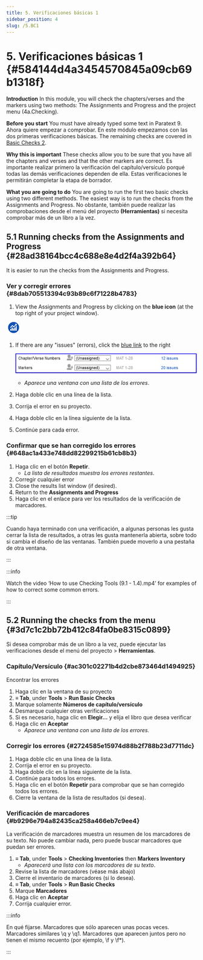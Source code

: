 ```yaml
---
title: 5. Verificaciones básicas 1
sidebar_position: 4
slug: /5.BC1
---
```




# 5. Verificaciones básicas 1 {#584144d4a3454570845a09cb69b1318f}


**Introduction**  In this module, you will check the chapters/verses and the markers using two methods: The Assignments and Progress and the project menu (4a.Checking).


**Before you start**  You must have already typed some text in Paratext 9. Ahora quiere empezar a comprobar. En este módulo empezamos con las dos primeras verificaciones básicas. The remaining checks are covered in [Basic Checks 2](/12.BC2).


**Why this is important**  These checks allow you to be sure that you have all the chapters and verses and that the other markers are correct. Es importante realizar primero la verificación del capítulo/versículo porqué todas las demás verificaciones dependen de ella. Estas verificaciones le permitirán completar la etapa de borrador.


**What you are going to do**  You are going to run the first two basic checks using two different methods. The easiest way is to run the checks from the Assignments and Progress. No obstante, también puede realizar las comprobaciones desde el menú del proyecto **(Herramientas)** si necesita comprobar más de un libro a la vez.


## 5.1 Running checks from the Assignments and Progress {#28ad38164bcc4c688e8e4d2f4a392b64}


It is easier to run the checks from the Assignments and Progress.


### **Ver y corregir errores** {#8dab705513394c93b89c6f71228b4783}


<div class='notion-row'>
<div class='notion-column' style={{width: 'calc((100% - (min(32px, 4vw) * 1)) * 0.5)'}}>

1. View the Assignments and Progress by clicking on the **blue icon** (at the top right of your project window).

</div><div className='notion-spacer'></div>

<div class='notion-column' style={{width: 'calc((100% - (min(32px, 4vw) * 1)) * 0.5)'}}>

![](./1327675855.png)

</div><div className='notion-spacer'></div>
</div>

1. If there are any "issues" (errors), click the <u>blue link</u> to the right

    ![](./1439418375.png)

    - _Aparece una ventana con una lista de los errores_.
1. Haga doble clic en una línea de la lista.
1. Corrija el error en su proyecto.
1. Haga doble clic en la línea siguiente de la lista.
1. Continúe para cada error.

### **Confirmar que se han corregido los errores** {#648ac1a433e748dd82299215b61cb8b3}

1. Haga clic en el botón **Repetir**.
    - _La lista de resultados muestra los errores restantes_.
1. Corregir cualquier error
1. Close the results list window (if desired).
1. Return to the **Assignments and Progress**
1. Haga clic en el enlace para ver los resultados de la verificación de marcadores.

:::tip

Cuando haya terminado con una verificación, a algunas personas les gusta cerrar la lista de resultados, a otras les gusta mantenerla abierta, sobre todo si cambia el diseño de las ventanas. También puede moverlo a una pestaña de otra ventana.

:::




:::info

Watch the video ‘How to use Checking Tools (9.1 - 1.4).mp4’ for examples of how to correct some common errors.

:::




## 5.2 Running the checks from the menu {#3d7c1c2bb72b412c84fa0be8315c0899}


Si desea comprobar más de un libro a la vez, puede ejecutar las verificaciones desde el menú del proyecto \> **Herramientas**.


### Capítulo/Versículo {#ac301c02271b4d2cbe873464d1494925}


Encontrar los errores

1. Haga clic en la ventana de su proyecto
1. **≡ Tab**, under **Tools** &gt; **Run Basic Checks**
1. Marque solamente **Números de capítulo/versículo**
1. Desmarque cualquier otras verificaciones
1. Si es necesario, haga clic en **Elegir…** y elija el libro que desea verificar
1. Haga clic en **Aceptar**
    - _Aparece una ventana con una lista de los errores._

### Corregir los errores {#2724585e15974d88b2f788b23d7711dc}

1. Haga doble clic en una línea de la lista.
1. Corrija el error en su proyecto.
1. Haga doble clic en la línea siguiente de la lista.
1. Continúe para todos los errores.
1. Haga clic en el botón **Repetir** para comprobar que se han corregido todos los errores.
1. Cierre la ventana de la lista de resultados (si desea).

### Verificación de marcadores {#b9296e794a82435ca258a466eb7c9ee4}


La verificación de marcadores muestra un resumen de los marcadores de su texto. No puede cambiar nada, pero puede buscar marcadores que puedan ser errores.

1. **≡ Tab**, under **Tools** &gt; **Checking Inventories** then **Markers Inventory**
    - _Aparecerá una lista con los marcadores de su texto_.
1. Revise la lista de marcadores (véase más abajo)
1. Cierre el inventario de marcadores (si lo desea).
1. **≡ Tab**, under **Tools** &gt; **Run Basic Checks**
1. Marque **Marcadores**
1. Haga clic en **Aceptar**
1. Corrija cualquier error.

:::info

En qué fijarse. Marcadores que sólo aparecen unas pocas veces. Marcadores similares \q y \q1. Marcadores que aparecen juntos pero no tienen el mismo recuento (por ejemplo, \f y \f*).

:::



